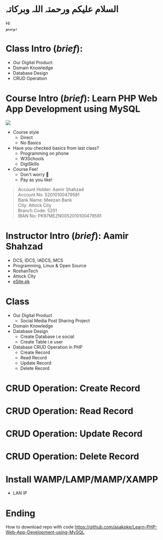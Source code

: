 # السلام علیکم ورحمتہ اللہ وبرکاتہ
Hi  
دوستو  

# Class Intro (*brief*): 
* Our Digital Product:
* Domain Knowledge
* Database Design
* CRUD Operation

# Course Intro (*brief*): Learn PHP Web App Development using MySQL
![](https://i.pinimg.com/originals/59/86/e6/5986e6c412706db74e73e2c01934f937.png)
* Course style 
	* Direct
	* No Basics
* Have you checked basics from last class? 
	* Programming on phone
	* W3Schools
	* DigiSkills
* Course Fee! 
	* Don't worry :slightly_smiling_face: 
	* Pay as you like!
> Account Holder: Aamir Shahzad  
> Account No: 52010100479581  
> Bank Name: Meezan Bank  
> City: Attock City  
> Branch Code: 5201  
> IBAN No: PK97MEZN0052010100479581  

# Instructor Intro (*brief*): Aamir Shahzad
* DCS, IDCS, IADCS, MCS
* Programming, Linux & Open Source
* RoshanTech
* Attock City
* [eSite.pk](http://esite.pk/)

# Class
* Our Digital Product
	* Social Media Post Sharing Project
* Domain Knowledge
* Database Design
	* Create Database i.e social
	* Create Table i.e user 
* Database CRUD Operation in PHP
	* Create Record
	* Read Record
	* Update Record
	* Delete Record

# CRUD Operation: Create Record


# CRUD Operation: Read Record


# CRUD Operation: Update Record


# CRUD Operation: Delete Record



# Install WAMP/LAMP/MAMP/XAMPP
* LAN IP

# Ending
How to download repo with code
https://github.com/asakpke/Learn-PHP-Web-App-Development-using-MySQL